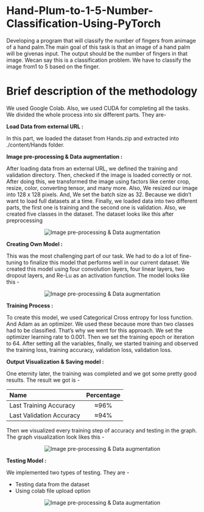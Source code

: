 # Hand-Plum-to-1-5-Number-Classification-Using-PyTorch

 Developing  a  program  that  will  classify  the  number  of  fingers  from  animage of a hand palm.The main goal of this task is that an image of a hand palm will be givenas input.  The output should be the number of fingers in that image.  Wecan say this is a classification problem.  We have to classify the image from1 to 5 based on the finger.

# Brief description of the methodology 

We used Google Colab. Also, we used CUDA for
completing all the tasks. We divided the whole process into six different
parts. They are-

**Load Data from external URL :**

In this part, we loaded the dataset from Hands.zip and extracted
into ./content/Hands folder.

**Image pre-processing & Data augmentation :**

After loading data from an external URL, we defined the training and
validation directory. Then, checked if the image is loaded correctly
or not. After doing this, we transformed the image using factors
like center crop, resize, color, converting tensor, and many more.
Also, We resized our image into 128 x 128 pixels. And, We set the
batch size as 32. Because we didn’t want to load full datasets at a
time. Finally, we loaded data into two different parts, the first one
is training and the second one is validation. Also, we created five
classes in the dataset. The dataset looks like this after preprocessing

<p align="center"><img src="https://raw.github.com/Rafat97/Hand-Plum-to-1-5-Number-Classification-Using-PyTorch/main/Images/barch_of_image.png" title="Image pre-processing & Data augmentation" alt="Image pre-processing & Data augmentation"></p>



**Creating Own Model :**

This was the most challenging part of our task. We had to do a
lot of fine-tuning to finalize this model that performs well in our
current dataset. We created this model using four convolution layers,
four linear layers, two dropout layers, and Re-Lu as an activation
function. The model looks like this -

<p align="center"><img src="https://raw.github.com/Rafat97/Hand-Plum-to-1-5-Number-Classification-Using-PyTorch/main/Images/Image.png" title="Image pre-processing & Data augmentation" alt="Image pre-processing & Data augmentation"></p>


**Training Process :**

To create this model, we used Categorical Cross entropy for loss
function. And Adam as an optimizer. We used these because more
than two classes had to be classified. That’s why we went for this
approach. We set the optimizer learning rate to 0.001. Then we set
the training epoch or iteration to 64. After setting all the variables,
finally, we started training and observed the training loss, training
accuracy, validation loss, validation loss.


**Output Visualization & Saving model :**

One eternity later, the training was completed and we got some
pretty good results. The result we got is -

| Name      | Percentage |
| :---        |    :----:   |
| Last Training Accuracy      | ≈96%       |
| Last Validation Accuracy   | ≈94%        |



Then we visualized every training step of accuracy and testing in the
graph. The graph visualization look likes this -

<p align="center"><img src="https://raw.github.com/Rafat97/Hand-Plum-to-1-5-Number-Classification-Using-PyTorch/main/Images/4_2.png" title="Image pre-processing & Data augmentation" alt="Image pre-processing & Data augmentation"></p>


**Testing Model :**

We implemented two types of testing. They are -

- Testing data from the dataset
- Using colab file upload option


<p align="center"><img src="https://raw.github.com/Rafat97/Hand-Plum-to-1-5-Number-Classification-Using-PyTorch/main/Images/testing_img.png" title="Image pre-processing & Data augmentation" alt="Image pre-processing & Data augmentation"></p>

